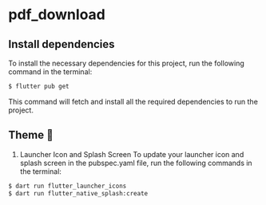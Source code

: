 # pdf_download

## Install dependencies

To install the necessary dependencies for this project, run the following command in the terminal:

```bash
$ flutter pub get
```
This command will fetch and install all the required dependencies to run the project.

## Theme 🎨
1. Launcher Icon and Splash Screen
To update your launcher icon and splash screen in the pubspec.yaml file, run the following commands in the terminal:

```bash
$ dart run flutter_launcher_icons
$ dart run flutter_native_splash:create
```